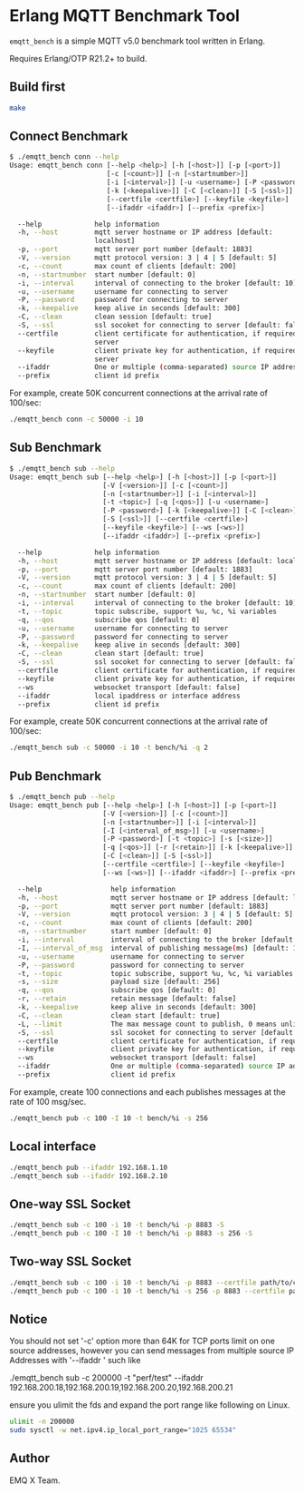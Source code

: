 # Erlang MQTT Benchmark Tool

`emqtt_bench` is a simple MQTT v5.0 benchmark tool written in Erlang.

Requires Erlang/OTP R21.2+ to build.

## Build first

```sh
make
```

## Connect Benchmark

```sh
$ ./emqtt_bench conn --help
Usage: emqtt_bench conn [--help <help>] [-h [<host>]] [-p [<port>]]
                        [-c [<count>]] [-n [<startnumber>]]
                        [-i [<interval>]] [-u <username>] [-P <password>]
                        [-k [<keepalive>]] [-C [<clean>]] [-S [<ssl>]]
                        [--certfile <certfile>] [--keyfile <keyfile>]
                        [--ifaddr <ifaddr>] [--prefix <prefix>]

  --help             help information
  -h, --host         mqtt server hostname or IP address [default:
                     localhost]
  -p, --port         mqtt server port number [default: 1883]
  -V, --version      mqtt protocol version: 3 | 4 | 5 [default: 5]
  -c, --count        max count of clients [default: 200]
  -n, --startnumber  start number [default: 0]
  -i, --interval     interval of connecting to the broker [default: 10]
  -u, --username     username for connecting to server
  -P, --password     password for connecting to server
  -k, --keepalive    keep alive in seconds [default: 300]
  -C, --clean        clean session [default: true]
  -S, --ssl          ssl socoket for connecting to server [default: false]
  --certfile         client certificate for authentication, if required by
                     server
  --keyfile          client private key for authentication, if required by
                     server
  --ifaddr           One or multiple (comma-separated) source IP addresses
  --prefix           client id prefix
```

For example, create 50K concurrent connections at the arrival rate of 100/sec:

```sh
./emqtt_bench conn -c 50000 -i 10
```

## Sub Benchmark

```sh
$ ./emqtt_bench sub --help
Usage: emqtt_bench sub [--help <help>] [-h [<host>]] [-p [<port>]]
                       [-V [<version>]] [-c [<count>]]
                       [-n [<startnumber>]] [-i [<interval>]]
                       [-t <topic>] [-q [<qos>]] [-u <username>]
                       [-P <password>] [-k [<keepalive>]] [-C [<clean>]]
                       [-S [<ssl>]] [--certfile <certfile>]
                       [--keyfile <keyfile>] [--ws [<ws>]]
                       [--ifaddr <ifaddr>] [--prefix <prefix>]

  --help             help information
  -h, --host         mqtt server hostname or IP address [default: localhost]
  -p, --port         mqtt server port number [default: 1883]
  -V, --version      mqtt protocol version: 3 | 4 | 5 [default: 5]
  -c, --count        max count of clients [default: 200]
  -n, --startnumber  start number [default: 0]
  -i, --interval     interval of connecting to the broker [default: 10]
  -t, --topic        topic subscribe, support %u, %c, %i variables
  -q, --qos          subscribe qos [default: 0]
  -u, --username     username for connecting to server
  -P, --password     password for connecting to server
  -k, --keepalive    keep alive in seconds [default: 300]
  -C, --clean        clean start [default: true]
  -S, --ssl          ssl socoket for connecting to server [default: false]
  --certfile         client certificate for authentication, if required by server
  --keyfile          client private key for authentication, if required by server
  --ws               websocket transport [default: false]
  --ifaddr           local ipaddress or interface address
  --prefix           client id prefix
```

For example, create 50K concurrent connections at the arrival rate of 100/sec: 

```sh
./emqtt_bench sub -c 50000 -i 10 -t bench/%i -q 2
```

## Pub Benchmark

```sh
$ ./emqtt_bench pub --help
Usage: emqtt_bench pub [--help <help>] [-h [<host>]] [-p [<port>]]
                       [-V [<version>]] [-c [<count>]]
                       [-n [<startnumber>]] [-i [<interval>]]
                       [-I [<interval_of_msg>]] [-u <username>]
                       [-P <password>] [-t <topic>] [-s [<size>]]
                       [-q [<qos>]] [-r [<retain>]] [-k [<keepalive>]]
                       [-C [<clean>]] [-S [<ssl>]]
                       [--certfile <certfile>] [--keyfile <keyfile>]
                       [--ws [<ws>]] [--ifaddr <ifaddr>] [--prefix <prefix>]

  --help                 help information
  -h, --host             mqtt server hostname or IP address [default: localhost]
  -p, --port             mqtt server port number [default: 1883]
  -V, --version          mqtt protocol version: 3 | 4 | 5 [default: 5]
  -c, --count            max count of clients [default: 200]
  -n, --startnumber      start number [default: 0]
  -i, --interval         interval of connecting to the broker [default: 10]
  -I, --interval_of_msg  interval of publishing message(ms) [default: 1000]
  -u, --username         username for connecting to server
  -P, --password         password for connecting to server
  -t, --topic            topic subscribe, support %u, %c, %i variables
  -s, --size             payload size [default: 256]
  -q, --qos              subscribe qos [default: 0]
  -r, --retain           retain message [default: false]
  -k, --keepalive        keep alive in seconds [default: 300]
  -C, --clean            clean start [default: true]
  -L, --limit            The max message count to publish, 0 means unlimited [default: 0]
  -S, --ssl              ssl socoket for connecting to server [default: false]
  --certfile             client certificate for authentication, if required by server
  --keyfile              client private key for authentication, if required by server
  --ws                   websocket transport [default: false]
  --ifaddr               One or multiple (comma-separated) source IP addresses
  --prefix               client id prefix
```

For example, create 100 connections and each publishes messages at the rate of 100 msg/sec.

```sh
./emqtt_bench pub -c 100 -I 10 -t bench/%i -s 256
```

## Local interface

```sh
./emqtt_bench pub --ifaddr 192.168.1.10
./emqtt_bench sub --ifaddr 192.168.2.10
```

## One-way SSL Socket

```sh
./emqtt_bench sub -c 100 -i 10 -t bench/%i -p 8883 -S
./emqtt_bench pub -c 100 -I 10 -t bench/%i -p 8883 -s 256 -S
```

## Two-way SSL Socket
```sh
./emqtt_bench sub -c 100 -i 10 -t bench/%i -p 8883 --certfile path/to/client-cert.pem --keyfile path/to/client-key.pem
./emqtt_bench pub -c 100 -i 10 -t bench/%i -s 256 -p 8883 --certfile path/to/client-cert.pem --keyfile path/to/client-key.pem
```

## Notice

You should not set '-c' option more than 64K for TCP ports limit on one source addresses, 
however you can send messages from multiple source IP Addresses with '--ifaddr ' such like

./emqtt_bench sub -c 200000 -t "perf/test" --ifaddr 192.168.200.18,192.168.200.19,192.168.200.20,192.168.200.21

ensure you ulimit the fds and expand the port range like following on Linux.

``` sh
ulimit -n 200000
sudo sysctl -w net.ipv4.ip_local_port_range="1025 65534"
```

## Author

EMQ X Team.

